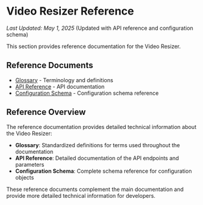 # Video Resizer Reference

*Last Updated: May 1, 2025* (Updated with API reference and configuration schema)

This section provides reference documentation for the Video Resizer.

## Reference Documents

- [Glossary](./glossary.md) - Terminology and definitions
- [API Reference](./api-reference.md) - API documentation
- [Configuration Schema](./configuration-schema.md) - Configuration schema reference

## Reference Overview

The reference documentation provides detailed technical information about the Video Resizer:

- **Glossary**: Standardized definitions for terms used throughout the documentation
- **API Reference**: Detailed documentation of the API endpoints and parameters
- **Configuration Schema**: Complete schema reference for configuration objects

These reference documents complement the main documentation and provide more detailed technical information for developers.